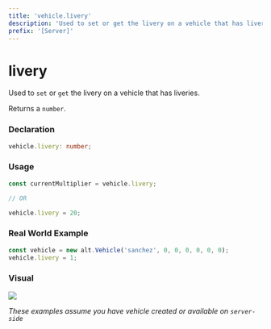```yaml
---
title: 'vehicle.livery'
description: 'Used to set or get the livery on a vehicle that has liveries.'
prefix: '[Server]'
---
```


# livery

Used to `set` or `get`  the livery on a vehicle that has liveries.

Returns a `number`.

### Declaration

```typescript
vehicle.livery: number;
```

### Usage

```js
const currentMultiplier = vehicle.livery;

// OR

vehicle.livery = 20;
```

### Real World Example

```js
const vehicle = new alt.Vehicle('sanchez', 0, 0, 0, 0, 0, 0);
vehicle.livery = 1;
```

### Visual

![](https://i.imgur.com/t3Ksw0x.png)

_These examples assume you have vehicle created or available on `server-side`_